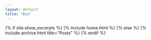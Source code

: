 ```yaml
---
layout: default
title: "Bio"
---
```


{% if site.show_excerpts %}
  {% include home.html %}
{% else %}
  {% include archive.html title="Posts" %}
{% endif %}
